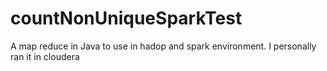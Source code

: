 # countNonUniqueSparkTest

A map reduce in Java to use in hadop and spark environment. I personally ran it in cloudera 
